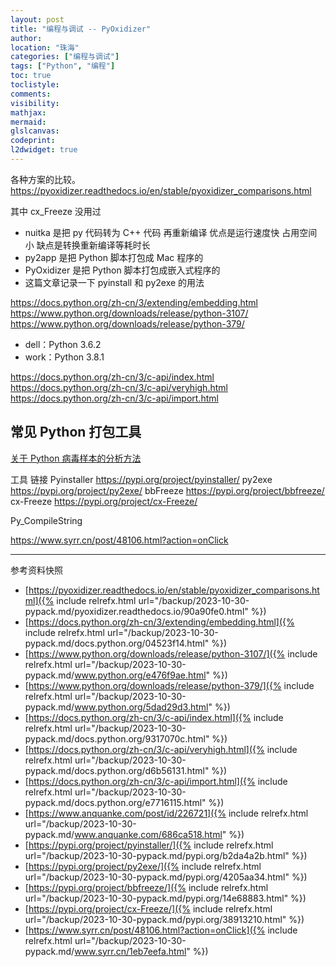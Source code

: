 ```yaml
---
layout: post
title: "编程与调试 -- PyOxidizer"
author:
location: "珠海"
categories: ["编程与调试"]
tags: ["Python", "编程"]
toc: true
toclistyle:
comments:
visibility:
mathjax:
mermaid:
glslcanvas:
codeprint:
l2dwidget: true
---
```


各种方案的比较。
<https://pyoxidizer.readthedocs.io/en/stable/pyoxidizer_comparisons.html>

其中 cx_Freeze 没用过
* nuitka 是把 py 代码转为 C++ 代码 再重新编译 优点是运行速度快 占用空间小 缺点是转换重新编译等耗时长
* py2app 是把 Python 脚本打包成 Mac 程序的
* PyOxidizer 是把 Python 脚本打包成嵌入式程序的
* 这篇文章记录一下 pyinstall 和 py2exe 的用法

<https://docs.python.org/zh-cn/3/extending/embedding.html>
<https://www.python.org/downloads/release/python-3107/>
<https://www.python.org/downloads/release/python-379/>

* dell：Python 3.6.2
* work：Python 3.8.1

<https://docs.python.org/zh-cn/3/c-api/index.html>
<https://docs.python.org/zh-cn/3/c-api/veryhigh.html>
<https://docs.python.org/zh-cn/3/c-api/import.html>


## 常见 Python 打包工具

[关于 Python 病毒样本的分析方法](https://www.anquanke.com/post/id/226721)

工具 	 链接
Pyinstaller	<https://pypi.org/project/pyinstaller/>
py2exe	<https://pypi.org/project/py2exe/>
bbFreeze	<https://pypi.org/project/bbfreeze/>
cx-Freeze	<https://pypi.org/project/cx-Freeze/>

Py_CompileString

<https://www.syrr.cn/post/48106.html?action=onClick>



<hr class='reviewline'/>
<p class='reviewtip'><script type='text/javascript' src='{% include relref.html url="/assets/reviewjs/blogs/2023-10-30-pypack.md.js" %}'></script></p>
<font class='ref_snapshot'>参考资料快照</font>

- [https://pyoxidizer.readthedocs.io/en/stable/pyoxidizer_comparisons.html]({% include relrefx.html url="/backup/2023-10-30-pypack.md/pyoxidizer.readthedocs.io/90a90fe0.html" %})
- [https://docs.python.org/zh-cn/3/extending/embedding.html]({% include relrefx.html url="/backup/2023-10-30-pypack.md/docs.python.org/04523f14.html" %})
- [https://www.python.org/downloads/release/python-3107/]({% include relrefx.html url="/backup/2023-10-30-pypack.md/www.python.org/e476f9ae.html" %})
- [https://www.python.org/downloads/release/python-379/]({% include relrefx.html url="/backup/2023-10-30-pypack.md/www.python.org/5dad29d3.html" %})
- [https://docs.python.org/zh-cn/3/c-api/index.html]({% include relrefx.html url="/backup/2023-10-30-pypack.md/docs.python.org/9317070c.html" %})
- [https://docs.python.org/zh-cn/3/c-api/veryhigh.html]({% include relrefx.html url="/backup/2023-10-30-pypack.md/docs.python.org/d6b56131.html" %})
- [https://docs.python.org/zh-cn/3/c-api/import.html]({% include relrefx.html url="/backup/2023-10-30-pypack.md/docs.python.org/e7716115.html" %})
- [https://www.anquanke.com/post/id/226721]({% include relrefx.html url="/backup/2023-10-30-pypack.md/www.anquanke.com/686ca518.html" %})
- [https://pypi.org/project/pyinstaller/]({% include relrefx.html url="/backup/2023-10-30-pypack.md/pypi.org/b2da4a2b.html" %})
- [https://pypi.org/project/py2exe/]({% include relrefx.html url="/backup/2023-10-30-pypack.md/pypi.org/4205aa34.html" %})
- [https://pypi.org/project/bbfreeze/]({% include relrefx.html url="/backup/2023-10-30-pypack.md/pypi.org/14e68883.html" %})
- [https://pypi.org/project/cx-Freeze/]({% include relrefx.html url="/backup/2023-10-30-pypack.md/pypi.org/38913210.html" %})
- [https://www.syrr.cn/post/48106.html?action=onClick]({% include relrefx.html url="/backup/2023-10-30-pypack.md/www.syrr.cn/1eb7eefa.html" %})
